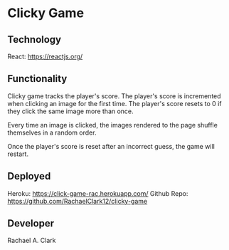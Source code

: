 # Clicky Game

## Technology
React: https://reactjs.org/

## Functionality
Clicky game tracks the player's score. The player's score is incremented when clicking an image for the first time. The player's score resets to 0 if they click the same image more than once.

Every time an image is clicked, the images rendered to the page shuffle themselves in a random order.

Once the player's score is reset after an incorrect guess, the game will restart.

## Deployed
Heroku: https://click-game-rac.herokuapp.com/
Github Repo: https://github.com/RachaelClark12/clicky-game

## Developer
Rachael A. Clark




